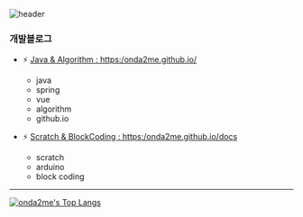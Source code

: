 ![header](https://capsule-render.vercel.app/api?type=Waving&color=0:e6e6ff,100:00001a&height=180&section=header&text=💬%20Hello!!%20Developer%20Onda2Me&fontSize=40&fontAlignY=35)

### 개발블로그      

- ⚡ [Java & Algorithm : https:/onda2me.github.io/](https://onda2me.github.io/)  
  - java
  - spring
  - vue
  - algorithm
  - github.io

- ⚡ [Scratch & BlockCoding : https:/onda2me.github.io/docs](https://onda2me.github.io/docs/)  
  - scratch 
  - arduino
  - block coding

<hr>

[![onda2me's Top Langs](https://github-readme-stats.vercel.app/api/top-langs/?username=onda2me&theme=buefy&layout=compact&exclude_repo=onda2me.github.io,docs)](https://github.com/anuraghazra/github-readme-stats)

<!--
### Repositories Languages

# github-readme-stats repository
  https://github.com/anuraghazra/github-readme-stats

[![onda2me's github stats](https://github-readme-stats.vercel.app/api?username=onda2me)](https://github.com/onda2me/github-readme-stats)

**onda2me/onda2me** is a ✨ _special_ ✨ repository because its `README.md` (this file) appears on your GitHub profile.

Here are some ideas to get you started:

- 🔭 I’m currently working on ...
- 🌱 I’m currently learning ...
- 👯 I’m looking to collaborate on ...
- 🤔 I’m looking for help with ...
- 💬 Ask me about ...
- 📫 How to reach me: ...
- 😄 Pronouns: ...
- ⚡ Fun fact: ...
-->
